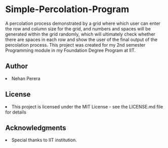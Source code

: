 # Simple-Percolation-Program

A percolation process demonstrated by a grid where which user can enter the row and column size for the grid, and numbers and spaces will be generated within the grid randomly, which will ultimately check whether there are spaces in each row and show 
the user of the final output of the percolation process. This project was created for my 2nd semester Programming module in my Foundation Degree Program at IIT.

## Author
<li>Nehan Perera</li>

## License
<li>This project is licensed under the MIT License - see the LICENSE.md file for details</li>

## Acknowledgments
<li>Special thanks to IIT institution.</li>
